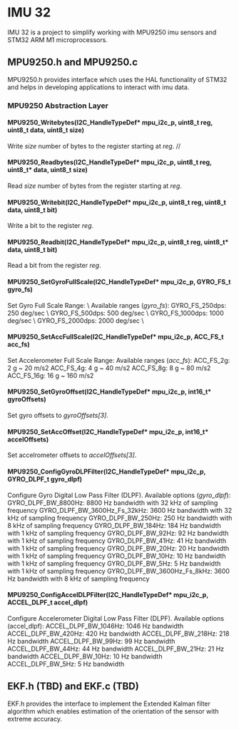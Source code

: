 # IMU 32
IMU 32 is a project to simplify working with MPU9250 imu sensors and STM32 ARM M1 microprocessors.

## MPU9250.h and MPU9250.c 
MPU9250.h provides interface which uses the HAL functionality of STM32 and helps in developing applications to interact with imu data.
### MPU9250 Abstraction Layer
#### MPU9250_Writebytes(I2C_HandleTypeDef* mpu_i2c_p, uint8_t reg, uint8_t data, uint8_t size)
  Write _size_ number of bytes to the register starting at _reg_.
  //
  
#### MPU9250_Readbytes(I2C_HandleTypeDef* mpu_i2c_p, uint8_t reg, uint8_t* data, uint8_t size)
  Read _size_ number of bytes from the register starting at _reg_.
  
  
#### MPU9250_Writebit(I2C_HandleTypeDef* mpu_i2c_p, uint8_t reg, uint8_t data, uint8_t bit)
 Write a bit to the register _reg_.
 
 
#### MPU9250_Readbit(I2C_HandleTypeDef* mpu_i2c_p, uint8_t reg, uint8_t* data, uint8_t bit)
  Read a bit from the register _reg_.
  
  
#### MPU9250_SetGyroFullScale(I2C_HandleTypeDef* mpu_i2c_p, GYRO_FS_t gyro_fs)
Set Gyro Full Scale Range: \\
Available ranges (_gyro_fs_):
  GYRO_FS_250dps: 250 deg/sec \\
	GYRO_FS_500dps: 500 deg/sec \\
	GYRO_FS_1000dps: 1000 deg/sec \\
	GYRO_FS_2000dps: 2000 deg/sec \\
  
  
#### MPU9250_SetAccFullScale(I2C_HandleTypeDef* mpu_i2c_p, ACC_FS_t acc_fs)
Set Accelerometer Full Scale Range:
Available ranges (_acc_fs_):
	ACC_FS_2g: 2 g ~ 20 m/s2
	ACC_FS_4g: 4 g ~ 40 m/s2
	ACC_FS_8g: 8 g ~ 80 m/s2
	ACC_FS_16g: 16 g ~ 160 m/s2
  
  
#### MPU9250_SetGyroOffset(I2C_HandleTypeDef* mpu_i2c_p, int16_t* gyroOffsets)
Set gyro offsets to _gyroOffsets[3]_.


#### MPU9250_SetAccOffset(I2C_HandleTypeDef* mpu_i2c_p, int16_t* accelOffsets)
Set accelrometer offsets to _accelOffsets[3]_.


#### MPU9250_ConfigGyroDLPFilter(I2C_HandleTypeDef* mpu_i2c_p, GYRO_DLPF_t gyro_dlpf)
Configure Gyro Digital Low Pass Filter (DLPF).
Available options (_gyro_dlpf_):
	GYRO_DLPF_BW_8800Hz: 8800 Hz bandwidth with 32 kHz of sampling frequency
	GYRO_DLPF_BW_3600Hz_Fs_32kHz: 3600 Hz bandwidth with 32 kHz of sampling frequency
	GYRO_DLPF_BW_250Hz: 250 Hz bandwidth with 8 kHz of sampling frequency
	GYRO_DLPF_BW_184Hz: 184 Hz bandwidth with 1 kHz of sampling frequency
	GYRO_DLPF_BW_92Hz: 92 Hz bandwidth with 1 kHz of sampling frequency
	GYRO_DLPF_BW_41Hz: 41 Hz bandwidth with 1 kHz of sampling frequency
	GYRO_DLPF_BW_20Hz: 20 Hz bandwidth with 1 kHz of sampling frequency
	GYRO_DLPF_BW_10Hz: 10 Hz bandwidth with 1 kHz of sampling frequency
	GYRO_DLPF_BW_5Hz: 5 Hz bandwidth with 1 kHz of sampling frequency
	GYRO_DLPF_BW_3600Hz_Fs_8kHz: 3600 Hz bandwidth with 8 kHz of sampling frequency


#### MPU9250_ConfigAccelDLPFilter(I2C_HandleTypeDef* mpu_i2c_p, ACCEL_DLPF_t accel_dlpf)
Configure Accelerometer Digital Low Pass Filter (DLPF).
Available options (accel_dlpf):
	ACCEL_DLPF_BW_1046Hz: 1046 Hz bandwidth
  ACCEL_DLPF_BW_420Hz: 420 Hz bandwidth
	ACCEL_DLPF_BW_218Hz: 218 Hz bandwidth
	ACCEL_DLPF_BW_99Hz: 99 Hz bandwidth
	ACCEL_DLPF_BW_44Hz: 44 Hz bandwidth
	ACCEL_DLPF_BW_21Hz: 21 Hz bandwidth
	ACCEL_DLPF_BW_10Hz: 10 Hz bandwidth
	ACCEL_DLPF_BW_5Hz: 5 Hz bandwidth




## EKF.h (TBD) and EKF.c (TBD)
EKF.h provides the interface to implement the Extended Kalman filter algorithm which enables estimation of the orientation of the sensor with extreme accuracy.
